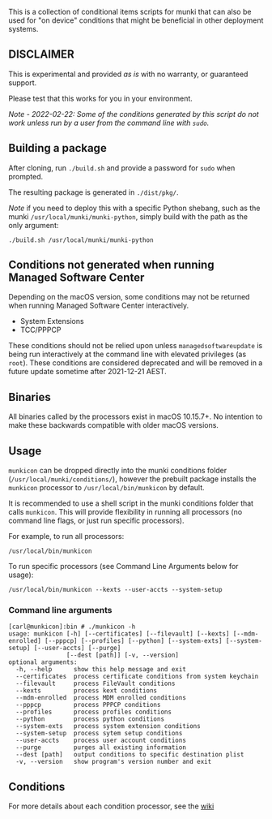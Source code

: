 This is a collection of conditional items scripts for munki that can also be used for "on device" conditions that might be beneficial in other deployment systems.

## DISCLAIMER
This is experimental and provided _as is_ with no warranty, or guaranteed support.

Please test that this works for you in your environment.

*Note - 2022-02-22: Some of the conditions generated by this script do not work unless run by a user from the command line with `sudo`.* 

## Building a package
After cloning, run `./build.sh` and provide a password for `sudo` when prompted.

The resulting package is generated in `./dist/pkg/`.

*Note* if you need to deploy this with a specific Python shebang, such as the munki `/usr/local/munki/munki-python`, simply build with the path as the only argument:
```
./build.sh /usr/local/munki/munki-python
```

## Conditions not generated when running Managed Software Center
Depending on the macOS version, some conditions may not be returned when running Managed Software Center interactively.
- System Extensions
- TCC/PPPCP

These conditions should not be relied upon unless `managedsoftwareupdate` is being run interactively at the command line with elevated privileges (as `root`).
These conditions are considered deprecated and will be removed in a future update sometime after 2021-12-21 AEST.

## Binaries
All binaries called by the processors exist in macOS 10.15.7+. No intention to make these backwards compatible with older macOS versions.


## Usage
`munkicon` can be dropped directly into the munki conditions folder (`/usr/local/munki/conditions/`), however the prebuilt package installs the `munkicon` processor to `/usr/local/bin/munkicon` by default.

It is recommended to use a shell script in the munki conditions folder that calls `munkicon`. This will provide flexibility in running all processors (no command line flags, or just run specific processors).

For example, to run all processors:
```
/usr/local/bin/munkicon
```

To run specific processors (see Command Line Arguments below for usage):
```
/usr/local/bin/munkicon --kexts --user-accts --system-setup
```

### Command line arguments
```
[carl@munkicon]:bin # ./munkicon -h
usage: munkicon [-h] [--certificates] [--filevault] [--kexts] [--mdm-enrolled] [--pppcp] [--profiles] [--python] [--system-exts] [--system-setup] [--user-accts] [--purge]
                [--dest [path]] [-v, --version]
optional arguments:
  -h, --help      show this help message and exit
  --certificates  process certificate conditions from system keychain
  --filevault     process FileVault conditions
  --kexts         process kext conditions
  --mdm-enrolled  process MDM enrolled conditions
  --pppcp         process PPPCP conditions
  --profiles      process profiles conditions
  --python        process python conditions
  --system-exts   process system extension conditions
  --system-setup  process sytem setup conditions
  --user-accts    process user account conditions
  --purge         purges all existing information
  --dest [path]   output conditions to specific destination plist
  -v, --version   show program's version number and exit
```

## Conditions
For more details about each condition processor, see the [wiki](https://github.com/carlashley/munkicon/wiki/Processors)
